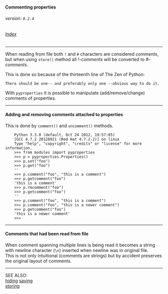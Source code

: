 #### Commenting properties
###### _version: `0.2.4`_

###### [Index](index.mdown)
----


When reading from file both `!` and `#` characters are considered _comments_, but 
when using `store()` method all _!-comments_ will be converted to _#-comments_.

This is done so because of the thirteenth line of The Zen of Python:  

    There should be one-- and preferably only one --obvious way to do it.


With `pyproperties` it is possible to manipulate (add/remove/change) comments of properties.


----

#### Adding and removing comments attached to properties

This is done by `comment()` and `uncomment()` methods.

        Python 3.3.0 (default, Oct 24 2012, 19:57:05) 
        [GCC 4.7.2 20120921 (Red Hat 4.7.2-2)] on linux
        Type "help", "copyright", "credits" or "license" for more information.
        >>> from modules import pyproperties
        >>> p = pyproperties.Properties()
        >>> p.set("foo")
        >>> p.get("foo")
        ''
        >>> p.comment("foo", "this is a comment")
        >>> p.getcomment("foo")
        'this is a comment'
        >>> p.rmcomment("foo")
        >>> p.getcomment("foo")
        ''
        >>> p.comment("foo", "this is a comment")
        >>> p.comment("foo", "this is a newer comment")
        >>> p.getcomment("foo")
        'this is a newer comment'
        >>>

----

#### Comments that had been read from file

When comment spanning multiple lines is being read it becomes a string with 
newline character (`\n`) inserted when newline was in original file.  
This is not only intuitional (comments are strings) but 
by accident preserves the original layout of comments.


----

SEE ALSO:  
[hiding](hiding.mdown)
[saving](saving.mdown)  
[storing](storing.mdown)
